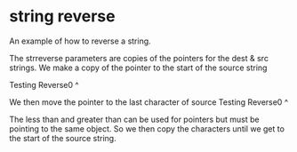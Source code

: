 # string reverse

An example of how to reverse a string.

The strreverse parameters are copies of the pointers for the dest & src strings.
We make a copy of the pointer to the start of the source string

Testing Reverse0
^

We then move the pointer to the last character of source
Testing Reverse0
              ^

The less than and greater than can be used for pointers but must be pointing to the same object.
So we then copy the characters until we get to the start of the source string.


